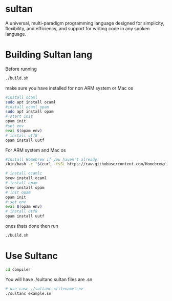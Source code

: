 # sultan
A universal, multi-paradigm programming language designed for simplicity, flexibility, and efficiency, and support for writing code in any spoken language.

# Building Sultan lang
Before running 
```sh
./build.sh
```
make sure you have installed for non ARM system or Mac os
```sh
#install ocaml
sudo apt install ocaml
#install ocaml opam
sudo apt install opam
# start init
opam init
#set env
eval $(opam env)
# install utf8
opam install uutf
```
For ARM system and Mac os
```sh
#Install Homebrew if you haven't already:
/bin/bash -c "$(curl -fsSL https://raw.githubusercontent.com/Homebrew/install/HEAD/install.sh)"

# install ocamlc
brew install ocaml
# install opam
brew install opam
# init opam
opam init
# set env
eval $(opam env)
# install utf8
opam install uutf
```
ones thats done then run
```sh
./build.sh
```



# Use Sultanc
```sh
cd compiler
```
You will have ./sultanc 
sultan files are .sn 
```sh
# use case ./sultanc <filename.sn>
./sultanc example.sn
```





